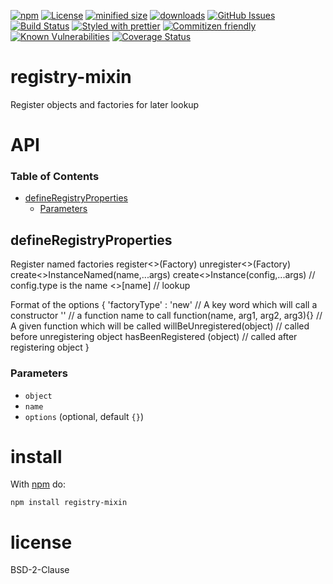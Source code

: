 [![npm](https://img.shields.io/npm/v/registry-mixin.svg)](https://www.npmjs.com/package/registry-mixin)
[![License](https://img.shields.io/badge/License-BSD%203--Clause-blue.svg)](https://opensource.org/licenses/BSD-3-Clause)
[![minified size](https://badgen.net/bundlephobia/min/registry-mixin)](https://bundlephobia.com/result?p=registry-mixin)
[![downloads](http://img.shields.io/npm/dm/registry-mixin.svg?style=flat-square)](https://npmjs.org/package/registry-mixin)
[![GitHub Issues](https://img.shields.io/github/issues/registry-mixin/registry-mixin.svg?style=flat-square)](https://github.com/registry-mixin/registry-mixin/issues)
[![Build Status](https://img.shields.io/endpoint.svg?url=https%3A%2F%2Factions-badge.atrox.dev%2Fregistry-mixin%2Fregistry-mixin%2Fbadge\&style=flat)](https://actions-badge.atrox.dev/registry-mixin/registry-mixin/goto)
[![Styled with prettier](https://img.shields.io/badge/styled_with-prettier-ff69b4.svg)](https://github.com/prettier/prettier)
[![Commitizen friendly](https://img.shields.io/badge/commitizen-friendly-brightgreen.svg)](http://commitizen.github.io/cz-cli/)
[![Known Vulnerabilities](https://snyk.io/test/github/registry-mixin/registry-mixin/badge.svg)](https://snyk.io/test/github/registry-mixin/registry-mixin)
[![Coverage Status](https://coveralls.io/repos/registry-mixin/registry-mixin/badge.svg)](https://coveralls.io/github/registry-mixin/registry-mixin)

# registry-mixin

Register objects and factories for later lookup

# API

<!-- Generated by documentation.js. Update this documentation by updating the source code. -->

### Table of Contents

*   [defineRegistryProperties](#defineregistryproperties)
    *   [Parameters](#parameters)

## defineRegistryProperties

Register named factories
register<<Name>>(Factory)
unregister<<Name>>(Factory)
create<<Name>>InstanceNamed(name,...args)
create<<Name>>Instance(config,...args) // config.type is the name
<<Name>>\[name] // lookup

Format of the options
{
'factoryType' : 'new'																// A key word which will call a constructor
'<functionName>'										// a function name to call
function(name, arg1, arg2, arg3){}  // A given function which will be called
willBeUnregistered(object) // called before unregistering object
hasBeenRegistered (object)  // called after registering object
}

### Parameters

*   `object`  
*   `name`  
*   `options`   (optional, default `{}`)

# install

With [npm](http://npmjs.org) do:

```shell
npm install registry-mixin
```

# license

BSD-2-Clause
